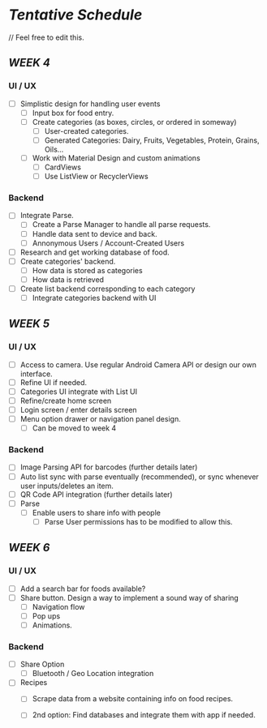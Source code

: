 
# _Tentative_ _Schedule_
// Feel free to edit this.


## _WEEK_ _4_

### UI / UX
- [ ] Simplistic design for handling user events
  - [ ] Input box for food entry.
  - [ ] Create categories (as boxes, circles, or ordered in someway)
    - [ ] User-created categories.
    - [ ] Generated Categories: Dairy, Fruits, Vegetables, Protein, Grains, Oils...
  - [ ] Work with Material Design and custom animations
    - [ ] CardViews
    - [ ] Use ListView or RecyclerViews
  
### Backend
- [ ] Integrate Parse.
  - [ ] Create a Parse Manager to handle all parse requests.
  - [ ] Handle data sent to device and back.
  - [ ] Annonymous Users / Account-Created Users
- [ ] Research and get working database of food.
- [ ] Create categories' backend.
  - [ ] How data is stored as categories
  - [ ] How data is retrieved
- [ ] Create list backend corresponding to each category
  - [ ] Integrate categories backend with UI

## _WEEK_ _5_

### UI / UX
- [ ] Access to camera. Use regular Android Camera API or design our own interface.
- [ ] Refine UI if needed.
- [ ] Categories UI integrate with List UI
- [ ] Refine/create home screen
- [ ] Login screen / enter details screen
- [ ] Menu option drawer or navigation panel design.
  - [ ] Can be moved to week 4

### Backend
- [ ] Image Parsing API for barcodes (further details later)
- [ ] Auto list sync with parse eventually (recommended), or sync whenever user inputs/deletes an item.
- [ ] QR Code API integration (further details later)
- [ ] Parse
  - [ ] Enable users to share info with people
    - [ ] Parse User permissions has to be modified to allow this.

## _WEEK_ _6_

### UI / UX
- [ ] Add a search bar for foods available?
- [ ] Share button. Design a way to implement a sound way of sharing
  - [ ] Navigation flow
  - [ ] Pop ups
  - [ ] Animations.

### Backend
- [ ] Share Option
  - [ ] Bluetooth / Geo Location integration
- [ ] Recipes
  - [ ] Scrape data from a website containing info on food recipes.
  - [ ] 2nd option: Find databases and integrate them with app if needed.
  

